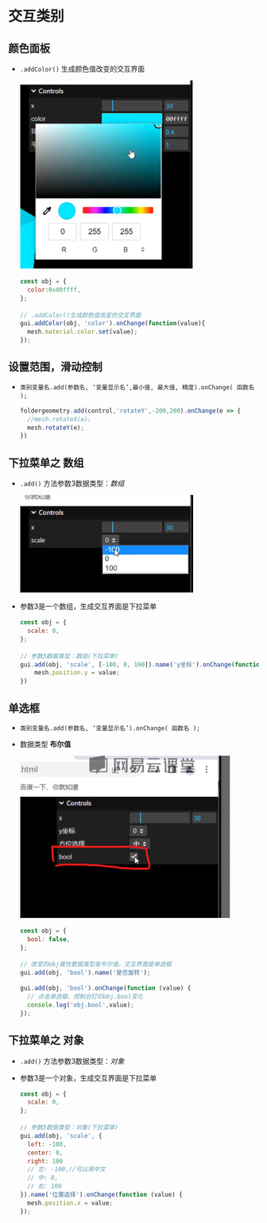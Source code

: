 # 交互类别

## 颜色面板

+ `.addColor()` 生成颜色值改变的交互界面

  ![alt text](images/addColor.png)

  ```js
  const obj = {
    color:0x00ffff,
  };

  // .addColor()生成颜色值改变的交互界面
  gui.addColor(obj, 'color').onChange(function(value){
    mesh.material.color.set(value);
  });
  ```

## 设置范围，滑动控制

+ `类别变量名.add(参数名, ‘变量显示名’,最小值, 最大值, 精度).onChange( 函数名 );`

  ```js
  foldergeometry.add(control,'rotateY',-200,200).onChange(e => {
    //mesh.rotateX(e);
    mesh.rotateY(e);
  })
  ```

## 下拉菜单之 数组

+ `.add()` 方法参数3数据类型：*数组*

  ![alt text](images/下拉菜单.png)

+ 参数3是一个数组，生成交互界面是下拉菜单

  ```js
  const obj = {
    scale: 0,
  };

  // 参数3数据类型：数组(下拉菜单)
  gui.add(obj, 'scale', [-100, 0, 100]).name('y坐标').onChange(function (value) {
      mesh.position.y = value;
  })
  ```

## 单选框

+ `类别变量名.add(参数名, ‘变量显示名’).onChange( 函数名 );`
+ 数据类型 **布尔值**

  ![alt text](images/单选框.png)

  ```js
  const obj = {
    bool: false,
  };

  // 改变的obj属性数据类型是布尔值，交互界面是单选框
  gui.add(obj, 'bool').name('是否旋转');
  ```

  ```js
  gui.add(obj, 'bool').onChange(function (value) {
    // 点击单选框，控制台打印obj.bool变化
    console.log('obj.bool',value);
  });
  ```

## 下拉菜单之 对象

+ `.add()` 方法参数3数据类型：*对象*
+ 参数3是一个对象，生成交互界面是下拉菜单

  ```js
  const obj = {
    scale: 0,
  };

  // 参数3数据类型：对象(下拉菜单)
  gui.add(obj, 'scale', {
    left: -100,
    center: 0,
    right: 100
    // 左: -100,//可以用中文
    // 中: 0,
    // 右: 100
  }).name('位置选择').onChange(function (value) {
    mesh.position.x = value;
  });
  ```

